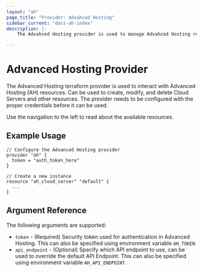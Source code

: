 ```yaml
---
layout: "ah"
page_title: "Provider: Advahced Hosting"
sidebar_current: "docs-ah-index"
description: |-
    The Advahced Hosting provider is used to manage Advahced Hosting resources. The provider needs to be configured with the proper credentials before it can be used.

---
```


# Advanced Hosting Provider

The Advanced Hosting terraform provider is used to interact with Advanced Hosting (AH) resources. Can be used to create, modify, and delete Cloud Servers and other resources. The provider needs to be configured with the proper credentials before it can be used.

Use the navigation to the left to read about the available resources.

## Example Usage

```hcl
// Configure the Advanced Hosting provider
provider "ah" {
  token = "auth_token_here"
}

// Create a new instance
resource "ah_cloud_server" "default" {
  ...
}
```

## Argument Reference

The following arguments are supported:

* `token` - (Required) Security token used for authentication in Advanced Hosting. This can also be specified using environment variable `AH_TOKEN`.
* `api_endpoint` - (Optional) Specify which API endpoint to use, can be used to override the default API Endpoint. This can also be specified using environment variable `AH_API_ENDPOINT`. 

